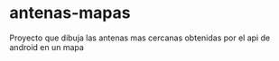 antenas-mapas
=============

Proyecto que dibuja las antenas mas cercanas obtenidas por el api de android en un mapa